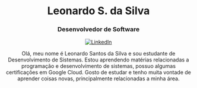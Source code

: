 <!-- Header -->
<h1 align="center">Leonardo S. da Silva </h1>
<h3 align="center">Desenvolvedor de Software </h3>

<!-- Social icons -->
<p align="center">
  <a href="https://www.linkedin.com/in/leonardo-santos-da-silva-306686239/" target="_blank">
    <img src="https://img.shields.io/badge/-LinkedIn-0077B5?style=flat-square&logo=Linkedin&logoColor=white" alt="LinkedIn">
  </a>

<!-- Introduction -->
<p align="center">
  Olá, meu nome é Leonardo Santos da Silva e sou estudante de Desenvolvimento de Sistemas. Estou aprendendo matérias relacionadas a programação e desenvolvimento de sistemas, possuo algumas certificações em Google Cloud. Gosto de estudar e tenho muita vontade de aprender coisas novas, principalmente relacionadas a minha área.
</p>

